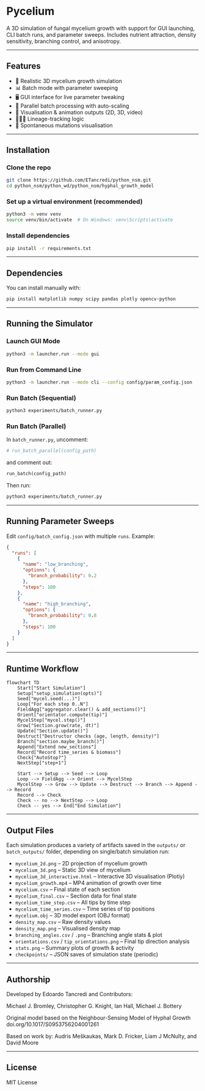 # Pycelium

A 3D simulation of fungal mycelium growth with support for GUI launching, CLI batch runs, and parameter sweeps. Includes nutrient attraction, density sensitivity, branching control, and anisotropy.

---

## Features

- 🌱 Realistic 3D mycelium growth simulation
- 📊 Batch mode with parameter sweeping
- 🖥️ GUI interface for live parameter tweaking
- 🔁 Parallel batch processing with auto-scaling
- 🎥 Visualisation & animation outputs (2D, 3D, video)
- 👨‍👧‍👦 Lineage-tracking logic
- 🧬 Spontaneous mutations visualisation

---

## Installation

### Clone the repo

```bash
git clone https://github.com/ETancredi/python_nsm.git
cd python_nsm/python_wd/python_nsm/hyphal_growth_model
```

### Set up a virtual environment (recommended)

```bash
python3 -m venv venv
source venv/bin/activate  # On Windows: venv\Scripts\activate
```

### Install dependencies

```bash
pip install -r requirements.txt
```

---

## Dependencies

You can install manually with:

```bash
pip install matplotlib numpy scipy pandas plotly opencv-python
```

---

## Running the Simulator

### Launch GUI Mode

```bash
python3 -m launcher.run --mode gui
```

### Run from Command Line

```bash
python3 -m launcher.run --mode cli --config config/param_config.json
```

### Run Batch (Sequential)

```bash
python3 experiments/batch_runner.py
```

### Run Batch (Parallel)

In `batch_runner.py`, uncomment:

```python
# run_batch_parallel(config_path)
```

and comment out:

```python
run_batch(config_path)
```

Then run:

```bash
python3 experiments/batch_runner.py
```

---

## Running Parameter Sweeps

Edit `config/batch_config.json` with multiple `runs`. Example:

```json
{
  "runs": [
    {
      "name": "low_branching",
      "options": {
        "branch_probability": 0.2
      },
      "steps": 100
    },
    {
      "name": "high_branching",
      "options": {
        "branch_probability": 0.8
      },
      "steps": 100
    }
  ]
}
```
---

## Runtime Workflow

```mermaid
flowchart TD
    Start["Start Simulation"]
    Setup["setup_simulation(opts)"]
    Seed["mycel.seed(...)"]
    Loop["For each step 0..N"]
    FieldAgg["aggregator.clear() & add_sections()"]
    Orient["orientator.compute(tip)"]
    MycelStep["mycel.step()"]
    Grow["Section.grow(rate, dt)"]
    Update["Section.update()"]
    Destruct["Destructor checks (age, length, density)"]
    Branch["section.maybe_branch()"]
    Append["Extend new_sections"]
    Record["Record time_series & biomass"]
    Check{"AutoStop?"}
    NextStep["step+1"]

    Start --> Setup --> Seed --> Loop
    Loop --> FieldAgg --> Orient --> MycelStep
    MycelStep --> Grow --> Update --> Destruct --> Branch --> Append --> Record
    Record --> Check
    Check -- no --> NextStep --> Loop
    Check -- yes --> End["End Simulation"]
```
---

## Output Files

Each simulation produces a variety of artifacts saved in the `outputs/` or `batch_outputs/` folder, depending on single/batch simulation run:

- `mycelium_2d.png` – 2D projection of mycelium growth
- `mycelium_3d.png` – Static 3D view of mycelium
- `mycelium_3d_interactive.html` – Interactive 3D visualisation (Plotly)
- `mycelium_growth.mp4` – MP4 animation of growth over time
- `mycelium.csv` – Final state of each section
- `mycelium_final.csv` – Section data for final state
- `mycelium_time_step.csv` – All tips by time step
- `mycelium_time_series.csv` – Time series of tip positions
- `mycelium.obj` – 3D model export (OBJ format)
- `density_map.csv` – Raw density values
- `density_map.png` – Visualised density map
- `branching_angles.csv` / `.png` – Branching angle stats & plot
- `orientations.csv` / `tip_orientations.png` – Final tip direction analysis
- `stats.png` – Summary plots of growth & activity
- `checkpoints/` – JSON saves of simulation state (periodic)

---

## Authorship

Developed by Edoardo Tancredi and Contributors:

Michael J. Bromley, Christopher G. Knight, Ian Hall, Michael J. Bottery

Original model based on the Neighbour-Sensing Model of Hyphal Growth doi.org/10.1017/S0953756204001261

Based on work by: Audris Meškaukas, Mark D. Fricker, Liam J McNulty, and David Moore

---

## License

MIT License
